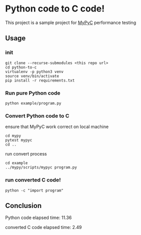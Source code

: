 # Python code to C code!

This project is a sample project for [MyPyC](https://github.com/python/mypy/tree/master/mypyc) performance testing

## Usage

### init

```
git clone --recurse-submodules <this repo url>
cd python-to-c
virtualenv -p python3 venv
source venv/bin/activate
pip install -r requirements.txt
```

### Run pure Python code

```
python example/program.py
```

### Convert Python code to C

ensure that MyPyC work correct on local machine

```
cd mypy
pytest mypyc
cd ..
```

run convert process

```
cd example
../mypy/scripts/mypyc program.py
```

### run converted C code!

```
python -c "import program"
```

## Conclusion

Python code elapsed time: 11.36

converted C code elapsed time: 2.49
